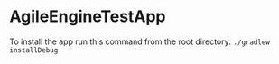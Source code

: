 # AgileEngineTestApp

To install the app run this command from the root directory:
`./gradlew installDebug`

